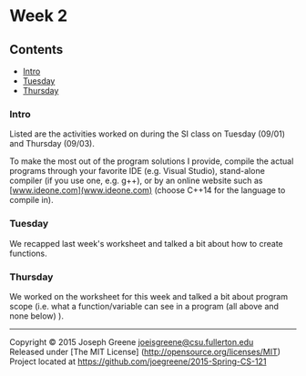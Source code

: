 # Week 2

## Contents
- [Intro](#intro)
- [Tuesday](#tuesday)
- [Thursday](#thursday)
    
### Intro
Listed are the activities worked on during the SI class on Tuesday (09/01) and Thursday (09/03).

To make the most out of the program solutions I provide, compile the actual programs through your 
favorite IDE (e.g. Visual Studio), stand-alone compiler (if you use one, e.g. g++), or by an 
online website such as [www.ideone.com](www.ideone.com) (choose C++14 for the language to compile in).

### Tuesday
We recapped last week's worksheet and talked a bit about how to create functions.

### Thursday
We worked on the worksheet for this week and talked a bit about program scope (i.e. what a 
function/variable can see in a program (all above and none below) ).

-------------------------------------------------------------------------------

Copyright &copy; 2015 Joseph Greene <joeisgreene@csu.fullerton.edu>  
Released under [The MIT License] (http://opensource.org/licenses/MIT)  
Project located at <https://github.com/joegreene/2015-Spring-CS-121>
